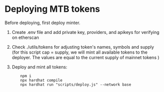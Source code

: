 # Deploying MTB tokens

Before deploying, first deploy minter.

1.  Create .env file and add private key, providers, and apikeys for verifying on etherscan 

2.  Check ./utils/tokens for adjusting token's names, symbols and supply (for this script cap = supply, we will mint all available tokens to the deployer. The values are equal to the current supply of mainnet tokens
    )
3.  Deploy and mint all tokens:

```
       npm i
       npx hardhat compile
       npx hardhat run "scripts/deploy.js" --network base
```
